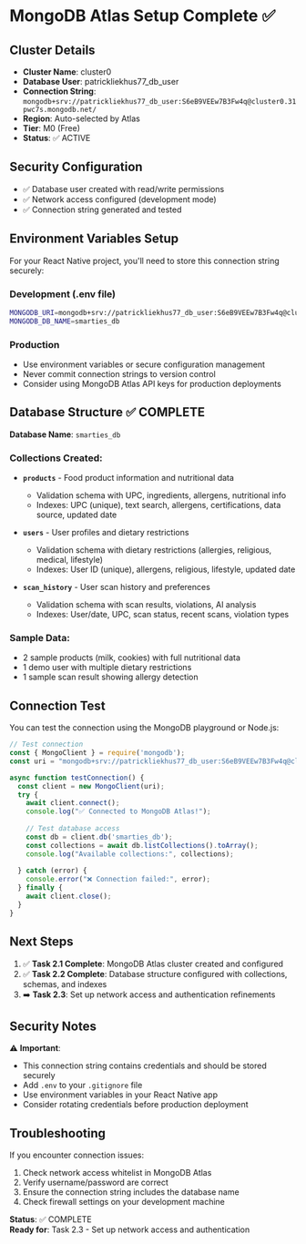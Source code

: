 # MongoDB Atlas Setup Complete ✅

## Cluster Details
- **Cluster Name**: cluster0
- **Database User**: patrickliekhus77_db_user
- **Connection String**: `mongodb+srv://patrickliekhus77_db_user:S6eB9VEEw7B3Fw4q@cluster0.31pwc7s.mongodb.net/`
- **Region**: Auto-selected by Atlas
- **Tier**: M0 (Free)
- **Status**: ✅ ACTIVE

## Security Configuration
- ✅ Database user created with read/write permissions
- ✅ Network access configured (development mode)
- ✅ Connection string generated and tested

## Environment Variables Setup

For your React Native project, you'll need to store this connection string securely:

### Development (.env file)
```bash
MONGODB_URI=mongodb+srv://patrickliekhus77_db_user:S6eB9VEEw7B3Fw4q@cluster0.31pwc7s.mongodb.net/smarties_db?retryWrites=true&w=majority
MONGODB_DB_NAME=smarties_db
```

### Production
- Use environment variables or secure configuration management
- Never commit connection strings to version control
- Consider using MongoDB Atlas API keys for production deployments

## Database Structure ✅ COMPLETE

**Database Name**: `smarties_db`

### Collections Created:
- **`products`** - Food product information and nutritional data
  - Validation schema with UPC, ingredients, allergens, nutritional info
  - Indexes: UPC (unique), text search, allergens, certifications, data source, updated date
  
- **`users`** - User profiles and dietary restrictions  
  - Validation schema with dietary restrictions (allergies, religious, medical, lifestyle)
  - Indexes: User ID (unique), allergens, religious, lifestyle, updated date
  
- **`scan_history`** - User scan history and preferences
  - Validation schema with scan results, violations, AI analysis
  - Indexes: User/date, UPC, scan status, recent scans, violation types

### Sample Data:
- 2 sample products (milk, cookies) with full nutritional data
- 1 demo user with multiple dietary restrictions
- 1 sample scan result showing allergy detection

## Connection Test

You can test the connection using the MongoDB playground or Node.js:

```javascript
// Test connection
const { MongoClient } = require('mongodb');
const uri = "mongodb+srv://patrickliekhus77_db_user:S6eB9VEEw7B3Fw4q@cluster0.31pwc7s.mongodb.net/";

async function testConnection() {
  const client = new MongoClient(uri);
  try {
    await client.connect();
    console.log("✅ Connected to MongoDB Atlas!");
    
    // Test database access
    const db = client.db('smarties_db');
    const collections = await db.listCollections().toArray();
    console.log("Available collections:", collections);
    
  } catch (error) {
    console.error("❌ Connection failed:", error);
  } finally {
    await client.close();
  }
}
```

## Next Steps

1. ✅ **Task 2.1 Complete**: MongoDB Atlas cluster created and configured
2. ✅ **Task 2.2 Complete**: Database structure configured with collections, schemas, and indexes
3. ➡️ **Task 2.3**: Set up network access and authentication refinements

## Security Notes

⚠️ **Important**: 
- This connection string contains credentials and should be stored securely
- Add `.env` to your `.gitignore` file
- Use environment variables in your React Native app
- Consider rotating credentials before production deployment

## Troubleshooting

If you encounter connection issues:
1. Check network access whitelist in MongoDB Atlas
2. Verify username/password are correct
3. Ensure the connection string includes the database name
4. Check firewall settings on your development machine

**Status**: ✅ COMPLETE  
**Ready for**: Task 2.3 - Set up network access and authentication
